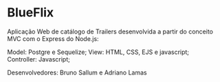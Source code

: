 # BlueFlix

Aplicação Web de catálogo de Trailers desenvolvida a partir do conceito MVC com o Express do Node.js:

Model: Postgre e Sequelize;
View: HTML, CSS, EJS e javascript;  
Controller: Javascript;

Desenvolvedores: Bruno Sallum e Adriano Lamas
